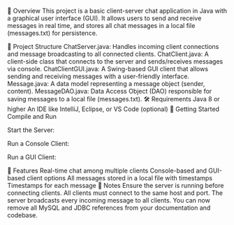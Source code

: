 📌 Overview
This project is a basic client-server chat application in Java with a graphical user interface (GUI). It allows users to send and receive messages in real time, and stores all chat messages in a local file (messages.txt) for persistence.

🧱 Project Structure
ChatServer.java: Handles incoming client connections and message broadcasting to all connected clients.
ChatClient.java: A client-side class that connects to the server and sends/receives messages via console.
ChatClientGUI.java: A Swing-based GUI client that allows sending and receiving messages with a user-friendly interface.
Message.java: A data model representing a message object (sender, content).
MessageDAO.java: Data Access Object (DAO) responsible for saving messages to a local file (messages.txt).
🛠️ Requirements
Java 8 or higher
An IDE like IntelliJ, Eclipse, or VS Code (optional)
🚀 Getting Started
Compile and Run

Start the Server:

Run a Console Client:

Run a GUI Client:

🧪 Features
Real-time chat among multiple clients
Console-based and GUI-based client options
All messages stored in a local file with timestamps
Timestamps for each message
📎 Notes
Ensure the server is running before connecting clients.
All clients must connect to the same host and port.
The server broadcasts every incoming message to all clients.
You can now remove all MySQL and JDBC references from your documentation and codebase.
